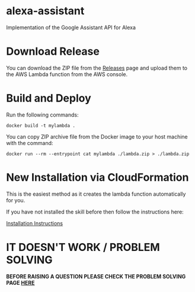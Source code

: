 # alexa-assistant

Implementation of the Google Assistant API for Alexa

# Download Release

You can download the ZIP file from the [Releases](https://github.com/rokmohar/alexa-assistant/releases)
page and upload them to the AWS Lambda function from the AWS console.

# Build and Deploy

Run the following commands:

`docker build -t mylambda .`

You can copy ZIP archive file from the Docker image to your host machine with the command:

`docker run --rm --entrypoint cat mylambda ./lambda.zip > ./lambda.zip`

# New Installation via CloudFormation

This is the easiest method as it creates the lambda function automatically for you.

If you have not installed the skill before then follow the instructions here:

[Installation Instructions](docs/fresh_install.md)

# IT DOESN'T WORK / PROBLEM SOLVING

**BEFORE RAISING A QUESTION PLEASE CHECK THE PROBLEM SOLVING PAGE [HERE](docs/common_problems.md)**
